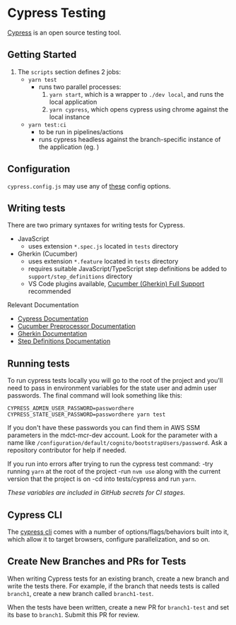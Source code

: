 # Cypress Testing

[Cypress](https://www.cypress.io/features) is an open source testing tool.

## Getting Started

1. The `scripts` section defines 2 jobs:
   - `yarn test`
     - runs two parallel processes:
       1. `yarn start`, which is a wrapper to `./dev local`, and runs the local application
       1. `yarn cypress`, which opens cypress using chrome against the local instance
   - `yarn test:ci`
     - to be run in pipelines/actions
     - runs cypress headless against the branch-specific instance of the application (eg. )

## Configuration

`cypress.config.js` may use any of [these](https://docs.cypress.io/guides/references/configuration#Global) config options.

## Writing tests

There are two primary syntaxes for writing tests for Cypress.

- JavaScript
  - uses extension `*.spec.js` located in `tests` directory
- Gherkin (Cucumber)
  - uses extension `*.feature` located in `tests` directory
  - requires suitable JavaScript/TypeScript step definitions be added to `support/step_definitions` directory
  - VS Code plugins available, [Cucumber (Gherkin) Full Support](https://marketplace.visualstudio.com/items?itemName=alexkrechik.cucumberautocomplete) recommended

Relevant Documentation
- [Cypress Documentation](https://docs.cypress.io/guides/core-concepts/writing-and-organizing-tests#What-you-ll-learn)
- [Cucumber Preprocessor Documentation](https://github.com/badeball/cypress-cucumber-preprocessor/blob/master/docs/readme.md)
- [Gherkin Documentation](https://cucumber.io/docs/gherkin/reference/)
- [Step Definitions Documentation](https://cucumber.io/docs/cucumber/step-definitions/?lang=javascript)

## Running tests

To run cypress tests locally you will go to the root of the project and you'll need to pass in environment variables for the state user and admin user passwords.
The final command will look something like this:

`CYPRESS_ADMIN_USER_PASSWORD=passwordhere CYPRESS_STATE_USER_PASSWORD=passwordhere yarn test`

If you don't have these passwords you can find them in AWS SSM parameters in the mdct-mcr-dev account. Look for the parameter with a name like `/configuration/default/cognito/bootstrapUsers/password`. Ask a repository contributor for help if needed.

If you run into errors after trying to run the cypress test command:
-try running `yarn` at the root of the project
-run `nvm use` along with the current version that the project is on
-cd into tests/cypress and run `yarn`.

_These variables are included in GitHub secrets for CI stages._

## Cypress CLI

The [cypress cli](https://docs.cypress.io/guides/guides/command-line) comes with a number of options/flags/behaviors built into it, which allow it to target browsers, configure parallelization, and so on.

## Create New Branches and PRs for Tests

When writing Cypress tests for an existing branch, create a new branch and write the tests there. For example, if the branch that needs tests is called `branch1`, create a new branch called `branch1-test`.

When the tests have been written, create a new PR for `branch1-test` and set its base to `branch1`. Submit this PR for review.
